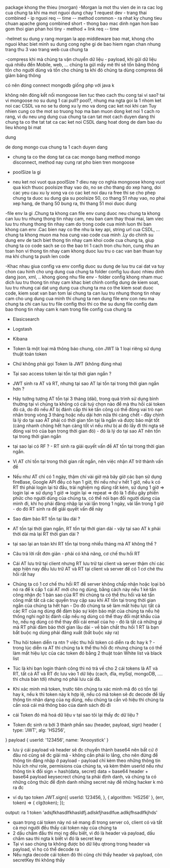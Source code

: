 package khong the thieu (morgan)
-Morgan la mot thu vien de in ra cac log cua 
chung ta khi ma mot nguoi dung chay 1 request
dev - trang thai
combined - ip nguoi req -- time -- method
common - ra nhat ky chung tieu chuan apache giong combined
short - thong bao mac dinh ngan hon bao gom thoi gian phan hoi
tiny - method + link req -- time

-helmet su dung y rang morgan
la app middleware
bao mat, khong cho nguoi khac biet minh su dung cong nghe gi de bao hiem
ngan chan nhung trang thu 3 vao trang web cua chung ta


-compress
khi mà chùng ta vận chuyển dữ liệu - payload, 
khi gửi dữ liệu quá nhiều đến Mobile, web, ... 
chúng ta gửi mấy mê thì sẽ tốn băng thông
tốn cho người dùng và tốn cho chúng ta
khi đó chúng ta dùng compress
để giảm băng thông

có nên đóng connect mongodb giống php với java k

không nên đóng kết nối mongoose lien tuc theo cach thu cong
tai vi sao? tai vi mongoose no su dung 1 cai pull? pool?, nhung ma ngta goi la 1 nhom ket noi cac CSDL va no se tu dong xu ly mo va dong cac ket noi khi can
Tuy nhien cung co the mot so truong hop ma ban muon dong ket noi 1 cach ro rang, vi du neu ung dung cua chung ta can tat mot cach duyen dang thi chung ta co the tat tat ca cac ket noi CSDL dang hoat dong de dam bao du lieu khong bi mat


dung 
<!-- // process.on('SIGINT', () => {
//     server.close(() => console.log(`Exit Server Express`));
// }) -->
de dong mongo cua chung ta 1 cach duyen dang

- chung ta co the dong tat ca cac mongo bang method mongo disconnect, method nay cung rat pho bien tren mongoose


- poolSize la gi


- neu ket noi vuot qua poolSize ?
dieu nay co nghia mongoose khong vuot qua kich thuoc poolsize
thay vao do, no se cho thang do xep hang, doi cac yeu cau xu ly xong va co cac ket noi dau ra free thi se cho phep chung ta duoc su dung
gia su poolsize 50, co thang 51 nhay vao, no phai xep hang, de thang 50 bung ra, thi thang 51 moi duoc dung

-file env la gi
.Chung ta khong can file env cung duoc neu chung ta khong can luu tru nhung thong tin nhay cam, neu ban cam thay thoai mai, lam viec luu tru nhung thong tin nhay cam do trong code cua minh luon thi ban khong can env
.Cac bien nay co the nhu la key api, string url cua CSDL, ... chung ta khong muon ma hoa cung vao code cua minh
.Ly do chinh su dung env de tach biet thong tin nhay cam khoi code cua chung ta, giup chung ta co code sach se co the bao tri 1 cach tron chu hon, cung nhu an toan hon vi thong tin nhay cam khong duoc luu tru o cac van ban thuan tuy ma khi chung ta push len code

-Khac nhau giua config va env
config duoc su dung de luu tru cai dat va tuy chon cau hinh cho ung dung cua chung ta
folder config luu duoc nhieu dinh dang json, xml, .. khong giong nhu file env - folder config khong nham muc dich luu tru thong tin nhay cam
khac biet chinh config dung de kiem soat, luu tru nhung cai dat ung dung cua chung ta ma co the kiem soat duoc code, kiem soat van ban
tom lai chung ta can luu tru nhung thong tin nhay cam cho ung dung cua minh thi chung ta nen dung file env
con neu ma chung ta chi can luu tru file config thoi thi co the su dung file config
dam bao thong tin nhay cam k nam trong file config cua chung ta



- Elasicsearch
- Logstash
- Kibana

- Token là một loại mã thông báo chung, còn JWT là 1 loại riêng sử dụng thuật toán token
- Chứ không phải gọi Token là JWT (không đúng nha)


- Tại sao access token lại tồn tại thời gian ngắn ?
- JWT sinh ra AT và RT, nhưng tại sao AT lại tồn tại trong thời gian ngắn hơn ?
- Hãy tưởng tượng AT tồn tại 3 tháng (dài), trong quá trình sử dụng bình thường tại vì chúng ta không có cái tuỳ chọn nào để mà thu hồi cái token đó cả, do đó nếu AT bị đánh cắp thì kẻ tấn công có thế đóng vai trò nạn nhân trong vòng 3 tháng hoặc nếu dài hơn nữa thì càng chết - đây chính là lý do tại sao AT phải có thời gian tồn tại là ngắn và được bảo mặt tốt (càng nhanh chóng hết hạn càng tốt vì nếu như bị ai đó lấy đi thì ngta sẽ đóng vai trò của bạn trong thời gian đó) - đó là lý do tại sao AT nên tồn tại trong thời gian ngắn

- tại sao lại có RF ? - RT sinh ra giải quyết vấn đề AT tồn tại trong thời gian ngắn.
- Vì AT chỉ tồn tại trong thời gian rất ngắn, nên việc nhận AT trờ thành vấn đề
- Nếu như AT chỉ có 1 ngày, thậm chí vài giờ mà bây giờ các bạn sử dụng fireBase, Google API đều có hạn 1 giờ, thì nếu như v hết 1 giờ, nếu k có RT thì phải login lại từ đầu, trải nghiệm ng dùng rất kém, sử dụng 1 giờ => login lại => sử dụng 1 giờ => login lại => repeat => đó là 1 điều gây phiền phức cho người dùng của chúng ta, có thể nói bạn đổi người dùng của mình đi, khi họ phải đăng nhập lại vài lần trong 1 ngày, vài lần trong 1 giờ - do đó RT sinh ra để giải quyết vấn đề này

- Sao đảm bảo RT tồn tại lâu dài ?
- AT tồn tại thời gian ngắn, RT tồn tại thời gian dài - vậy tại sao AT k phải thời dài mà lại RT thời gian dài ?
- tại sao lại an toàn khi RT tồn tại trong nhiều tháng mà AT không thể ?
- Câu trả lời rất đơn giản - phải có khả năng, cơ chế thu hồi RT
- Cái AT lưu trữ tại client nhưng RT lưu trữ tại client và server thậm chí các app hiện nay đều lưu trữ AT và RT tại client và server để có 1 cơ ché thu hồi rất hay
- Chúng ta có 1 cơ chế thu hồi RT để server không chấp nhận hoặc loại bỏ nó ra để k cấp 1 cái AT mới cho ng dùng, bằng cách này nếu 1 kẻ tấn công nhận đc 1 bản sao của RT thì chúng ta có thể thu hồi và kẻ tấn công mất tất cả các quyền truy cập sau khi AT tốn tại trong thời gian ngắn của chúng ta hết hạn - Do đó chúng ta sẽ làm mất hiệu lực tất cả các RT của ng dùng để đảm bảo sự kiện bảo mật của chúng ta nếu hệ thống nghi ngờ bị đánh cắp nếu ng dùng có thể thay đổi mật khẩu của họ, nếu ng dùng có thể thay đổi cái email của họ - đó là tất cả những gì mà RT phải đảm bảo thời gian lâu dài - về bản chất thu hồi 1 RT là bạn bắt buộc ng dùng phải đăng xuất (bắt buộc xảy ra)

- Thu hôi token diễn ra ntn ? việc thu hồi token có diễn ra đc hay k ? - trong lúc diễn ra AT thì chúng ta k thể thu hồi đc nhưng chúng ta có thể làm mất hiệu lực của các token đó bằng 2 thuật toán White list và black list
- Túc là khi bạn login thành công thì nó trả về cho 2 cái tokens là AT và RT, tất cả AT và RT đc lưu vào 1 dữ liệu (cach, đĩa, mySql, mongoDB, .... thì chưa bàn tới) nhưng nó phải lưu cái đã.
- Khi xác minh mã token, trước tiên chúng ta xác minh mã đó có tồn tại hay k, nếu k thì token này k hợp lệ, nếu có mã token sẽ đc decode để lấy thông tin nhân dạng của ng dùng, nếu chúng ta cần vô hiệu thì chúng ta cần xoá cái mã thông báo của danh sách đó đi

- cái Token đó mã hoá dữ liệu v tại sao tôi lại thấy đc dữ liệu ?
- Token đc sinh ra bởi 3 thành phần sau (header, payload, sign)
header 
{
    type: 'JWT',
    alg: 'HS256',

}
payload
{
    userId: '123456',
    name: 'Anooystick'
}
- lưu ý cái payload và header sẽ đc chuyển thành base64 nên bất cứ ở đâu nó cũng sẽ đc giải mã - không cần phải lo lắng, cho nên đừng để thông tin đăng nhập ở payload - payload chỉ kèm theo những thông tin hữu ích như role, permisions của chúng ta, và kèm thêm userId nếu như thông tin k đổi
sign = hash(data, secret)
data = base64 header + base64 payload
keysecrect chúng ta phải định danh, và chúng ta có những công thức để định danh những secret này đề những hacker k mò ra đc


- ví dụ tạo token
JWT.sign({
    userId: 123456,
}, { algorithm: 'HS256' }, (err, token) => {
    clg(token);
});

output: ra 1 token 'adsjfkhasdlfkhasldfj.adlskfjhasdlfue.adlkjfhsadlfkjhds'

- quan trọng cái token này nó sẽ mang đi trong server có, client có và tất cả mọi người đều thấy cái token này của chúng ta
- 2 dấu chấm đầu thì mọi ng đều biết, vì đó là header và payload, dấu chấm sau thì ngta k biết vì đó là secret key
- Tại vì sao chúng ta không được bỏ dữ liệu qtrong trong header và payload, vì họ có thể decode ra
- Nếu ngta decode cái token đó thì cũng chỉ thấy header và payload, còn secretKey thì không thấy